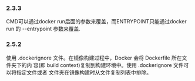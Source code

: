 
### 2.3.3

CMD可以通过docker run后面的参数来覆盖，而ENTRYPOINT只能通过docker run 的 --entrypoint 参数来覆盖.

### 2.5.2

使用 .dockerignore 文件。在镜像构建过程中，Docker 会将 Dockerfile 所在文件夹下的内 容(即 build context)复制到构建环境中。使用 .dockerignore 文件可以将指定文件或者 文件夹在镜像构建时从文件复制列表中排除。
